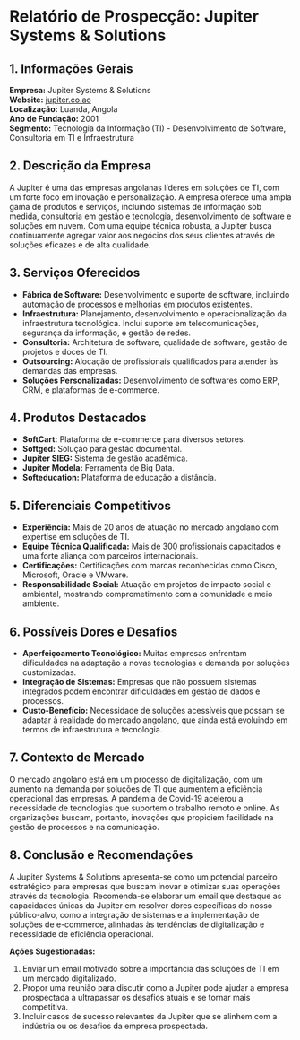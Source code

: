 # Relatório de Prospecção: Jupiter Systems & Solutions

## 1. Informações Gerais
**Empresa:** Jupiter Systems & Solutions  
**Website:** [jupiter.co.ao](http://www.jupiter.co.ao/)  
**Localização:** Luanda, Angola  
**Ano de Fundação:** 2001  
**Segmento:** Tecnologia da Informação (TI) - Desenvolvimento de Software, Consultoria em TI e Infraestrutura  

## 2. Descrição da Empresa
A Jupiter é uma das empresas angolanas líderes em soluções de TI, com um forte foco em inovação e personalização. A empresa oferece uma ampla gama de produtos e serviços, incluindo sistemas de informação sob medida, consultoria em gestão e tecnologia, desenvolvimento de software e soluções em nuvem. Com uma equipe técnica robusta, a Jupiter busca continuamente agregar valor aos negócios dos seus clientes através de soluções eficazes e de alta qualidade.  

## 3. Serviços Oferecidos
- **Fábrica de Software:** Desenvolvimento e suporte de software, incluindo automação de processos e melhorias em produtos existentes.
- **Infraestrutura:** Planejamento, desenvolvimento e operacionalização da infraestrutura tecnológica. Inclui suporte em telecomunicações, segurança da informação, e gestão de redes.
- **Consultoria:** Architetura de software, qualidade de software, gestão de projetos e doces de TI.
- **Outsourcing:** Alocação de profissionais qualificados para atender às demandas das empresas.
- **Soluções Personalizadas:** Desenvolvimento de softwares como ERP, CRM, e plataformas de e-commerce.

## 4. Produtos Destacados
- **SoftCart:** Plataforma de e-commerce para diversos setores.
- **Softged:** Solução para gestão documental.
- **Jupiter SIEG:** Sistema de gestão acadêmica.
- **Jupiter Modela:** Ferramenta de Big Data.
- **Softeducation:** Plataforma de educação a distância.

## 5. Diferenciais Competitivos
- **Experiência:** Mais de 20 anos de atuação no mercado angolano com expertise em soluções de TI.
- **Equipe Técnica Qualificada:** Mais de 300 profissionais capacitados e uma forte aliança com parceiros internacionais.
- **Certificações:** Certificações com marcas reconhecidas como Cisco, Microsoft, Oracle e VMware.
- **Responsabilidade Social:** Atuação em projetos de impacto social e ambiental, mostrando comprometimento com a comunidade e meio ambiente.

## 6. Possíveis Dores e Desafios
- **Aperfeiçoamento Tecnológico:** Muitas empresas enfrentam dificuldades na adaptação a novas tecnologias e demanda por soluções customizadas.
- **Integração de Sistemas:** Empresas que não possuem sistemas integrados podem encontrar dificuldades em gestão de dados e processos.
- **Custo-Benefício:** Necessidade de soluções acessíveis que possam se adaptar à realidade do mercado angolano, que ainda está evoluindo em termos de infraestrutura e tecnologia.
  
## 7. Contexto de Mercado
O mercado angolano está em um processo de digitalização, com um aumento na demanda por soluções de TI que aumentem a eficiência operacional das empresas. A pandemia de Covid-19 acelerou a necessidade de tecnologias que suportem o trabalho remoto e online. As organizações buscam, portanto, inovações que propiciem facilidade na gestão de processos e na comunicação.

## 8. Conclusão e Recomendações
A Jupiter Systems & Solutions apresenta-se como um potencial parceiro estratégico para empresas que buscam inovar e otimizar suas operações através da tecnologia. Recomenda-se elaborar um email que destaque as capacidades únicas da Jupiter em resolver dores específicas do nosso público-alvo, como a integração de sistemas e a implementação de soluções de e-commerce, alinhadas às tendências de digitalização e necessidade de eficiência operacional.

**Ações Sugestionadas:**
1. Enviar um email motivado sobre a importância das soluções de TI em um mercado digitalizado.
2. Propor uma reunião para discutir como a Jupiter pode ajudar a empresa prospectada a ultrapassar os desafios atuais e se tornar mais competitiva.
3. Incluir casos de sucesso relevantes da Jupiter que se alinhem com a indústria ou os desafios da empresa prospectada.